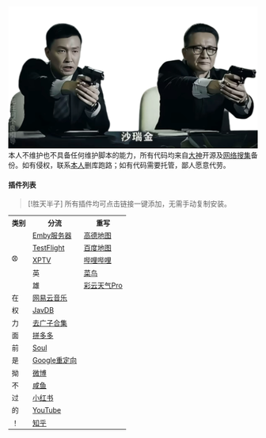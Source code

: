 [![Banner1](IMG/logo.png)](https://qi-ting-zhang.github.io/sileo/)
本人不维护也不具备任何维护脚本的能力，所有代码均来自[大神](https://t.me/lanjieguanggao/937429)开源及[网络搜集](https://m.baidu.com/?from=1029078t
)备份。如有侵权，联系[本人](https://qi-ting-zhang.github.io/sileo/)删库跑路；如有代码需要托管，鄙人愿意代劳。

#### 插件列表

> [!胜天半子]
> 所有插件均可点击链接一键添加，无需手动复制安装。
<table>
  <tr>
    <th>类别</th>
    <th>分流</th>
    <th>重写</th>
  </tr>
  <tr>
    <td rowspan="6"><strong>⚾</strong></td>
  <tr>
    <td><a href="https://quantumult.app/x/open-app/add-resource?remote-resource=%7B%0A%20%20%22filter_remote%22%20%3A%20%5B%0A%20%20%20%20%22https%3A%2F%2Fraw.githubusercontent.com%2FQi-Ting-Zhang%2Frepo%2Frefs%2Fheads%2Fmaster%2FPlugins%2Femby.plugin%2C%20tag%3DEmby%E5%88%86%E6%B5%81%2C%20update-interval%3D172800%2C%20opt-parser%3Dtrue%2C%20enabled%3Dtrue%22%0A%20%20%5D%0A%7D
    ">Emby服务器</a></td>
    <td><a href="https://quantumult.app/x/open-app/add-resource?remote-resource=%7B%0A%20%20%22rewrite_remote%22%20%3A%20%5B%0A%20%20%20%20%22https%3A%2F%2Fraw.githubusercontent.com%2FQi-Ting-Zhang%2Frepo%2Frefs%2Fheads%2Fmaster%2FPlugins%2Famap.plugin%2C%20tag%3D%E9%AB%98%E5%BE%B7%E5%9C%B0%E5%9B%BE%E5%8E%BB%E5%B9%BF%E5%AD%90%2C%20update-interval%3D172800%2C%20opt-parser%3Dtrue%2C%20enabled%3Dtrue%22%0A%20%20%5D%0A%7D
    ">高德地图</a></td>
  </tr>
  <tr>
    <td><a href="https://quantumult.app/x/open-app/add-resource?remote-resource=%7B%0A%20%20%22filter_remote%22%20%3A%20%5B%0A%20%20%20%20%22https%3A%2F%2Fraw.githubusercontent.com%2FQi-Ting-Zhang%2Frepo%2Frefs%2Fheads%2Fmaster%2FPlugins%2Ftestflight.plugin%2C%20tag%3DTestFlight%2C%20update-interval%3D172800%2C%20opt-parser%3Dtrue%2C%20enabled%3Dtrue%22%0A%20%20%5D%0A%7D
    ">TestFlight</td>
    <td><a href="https://quantumult.app/x/open-app/add-resource?remote-resource=%7B%0A%20%20%22rewrite_remote%22%20%3A%20%5B%0A%20%20%20%20%22https%3A%2F%2Fraw.githubusercontent.com%2FQi-Ting-Zhang%2Frepo%2Frefs%2Fheads%2Fmaster%2FPlugins%2Fbdmap.plugin%2C%20tag%3D%E7%99%BE%E5%BA%A6%E5%9C%B0%E5%9B%BE%E5%8E%BB%E5%B9%BF%E5%AD%90%2C%20update-interval%3D172800%2C%20opt-parser%3Dtrue%2C%20enabled%3Dtrue%22%0A%20%20%5D%0A%7D
    ">百度地图</a></td>
  </tr>
  <tr>
    <td><a href="https://quantumult.app/x/open-app/add-resource?remote-resource=%7B%0A%20%20%22filter_remote%22%20%3A%20%5B%0A%20%20%20%20%22https%3A%2F%2Fraw.githubusercontent.com%2FQi-Ting-Zhang%2Frepo%2Frefs%2Fheads%2Fmaster%2FPlugins%2Fxptv.plugin%2C%20tag%3DXPTV%2C%20update-interval%3D172800%2C%20opt-parser%3Dtrue%2C%20enabled%3Dtrue%22%0A%20%20%5D%0A%7D
    ">XPTV</td>
    <td><a href="https://quantumult.app/x/open-app/add-resource?remote-resource=%7B%0A%20%20%22rewrite_remote%22%20%3A%20%5B%0A%20%20%20%20%22https%3A%2F%2Fraw.githubusercontent.com%2FQi-Ting-Zhang%2Frepo%2Frefs%2Fheads%2Fmaster%2FPlugins%2Fbilibili.plugin%2C%20tag%3Dbilibili%2C%20update-interval%3D172800%2C%20opt-parser%3Dtrue%2C%20inserted-resource%3Dtrue%2C%20enabled%3Dtrue%22%0A%20%20%5D%0A%7D
    ">哔哩哔哩</a></td>
  </tr>
  <tr>
    <td>英</td>
    <td><a href="https://quantumult.app/x/open-app/add-resource?remote-resource=%7B%0A%20%20%22rewrite_remote%22%20%3A%20%5B%0A%20%20%20%20%22https%3A%2F%2Fraw.githubusercontent.com%2FQi-Ting-Zhang%2Frepo%2Frefs%2Fheads%2Fmaster%2FPlugins%2Fcainiao.plugin%2C%20tag%3D%E8%8F%9C%E9%B8%9F%2C%20update-interval%3D172800%2C%20opt-parser%3Dtrue%2C%20enabled%3Dtrue%22%0A%20%20%5D%0A%7D
    ">菜鸟</a></td>
  </tr>
  <tr>
    <td>雄</td>
    <td><a href="https://quantumult.app/x/open-app/add-resource?remote-resource=%7B%0A%20%20%22rewrite_remote%22%20%3A%20%5B%0A%20%20%20%20%22https%3A%2F%2Fraw.githubusercontent.com%2FQi-Ting-Zhang%2Frepo%2Frefs%2Fheads%2Fmaster%2FPlugins%2Fcaiyun.plugin%2C%20tag%3D%E5%BD%A9%E4%BA%91%E5%A4%A9%E6%B0%94Pro%2C%20update-interval%3D172800%2C%20opt-parser%3Dtrue%2C%20enabled%3Dtrue%22%0A%20%20%5D%0A%7D
    ">彩云天气Pro</a></td>
  </tr>
  <tr>
    <td>在</td>
    <td><a href="https://quantumult.app/x/open-app/add-resource?remote-resource=%7B%0A%20%20%22rewrite_remote%22%20%3A%20%5B%0A%20%20%20%20%22https%3A%2F%2Fraw.githubusercontent.com%2FQi-Ting-Zhang%2Frepo%2Frefs%2Fheads%2Fmaster%2FPlugins%2Fcloudmusic.plugin%2C%20tag%3D%E7%BD%91%E6%98%93%E4%BA%91%E9%9F%B3%E4%B9%90%2C%20update-interval%3D172800%2C%20opt-parser%3Dtrue%2C%20enabled%3Dtrue%22%0A%20%20%5D%0A%7D
    ">网易云音乐</a></td>
  </tr>
  <tr>
    <td>权</td>
    <td><a href="https://quantumult.app/x/open-app/add-resource?remote-resource=%7B%0A%20%20%22rewrite_remote%22%20%3A%20%5B%0A%20%20%20%20%22https%3A%2F%2Fraw.githubusercontent.com%2FQi-Ting-Zhang%2Frepo%2Frefs%2Fheads%2Fmaster%2FPlugins%2Fjavdb.plugin%2C%20tag%3DJavDB%E5%8E%BB%E5%B9%BF%E5%AD%90%2C%20update-interval%3D172800%2C%20opt-parser%3Dtrue%2C%20enabled%3Dtrue%22%0A%20%20%5D%0A%7D
    ">JavDB</a></td>
  </tr>
  <tr>
    <td>力</td>
    <td><a href="https://quantumult.app/x/open-app/add-resource?remote-resource=%7B%0A%20%20%22rewrite_remote%22%20%3A%20%5B%0A%20%20%20%20%22https%3A%2F%2Fraw.githubusercontent.com%2FQi-Ting-Zhang%2Frepo%2Frefs%2Fheads%2Fmaster%2FPlugins%2Fmyblockads.plugin%2C%20tag%3D%E5%8E%BB%E5%B9%BF%E5%AD%90%E5%90%88%E9%9B%86%2C%20update-interval%3D172800%2C%20opt-parser%3Dtrue%2C%20enabled%3Dtrue%22%0A%20%20%5D%0A%7D
    ">去广子合集</a></td>
  </tr>
  <tr>
    <td>面</td>
    <td><a href="https://quantumult.app/x/open-app/add-resource?remote-resource=%7B%0A%20%20%22rewrite_remote%22%20%3A%20%5B%0A%20%20%20%20%22https%3A%2F%2Fraw.githubusercontent.com%2FQi-Ting-Zhang%2Frepo%2Frefs%2Fheads%2Fmaster%2FPlugins%2Fpinduoduo.plugin%2C%20tag%3D%E6%8B%BC%E5%A4%95%E5%A4%95%E5%8E%BB%E5%B9%BF%E5%AD%90%2C%20update-interval%3D172800%2C%20opt-parser%3Dtrue%2C%20enabled%3Dtrue%22%0A%20%20%5D%0A%7D
    ">拼多多</a></td>
  </tr>
   <tr>
    <td>前</td>
    <td><a href="https://quantumult.app/x/open-app/add-resource?remote-resource=%7B%0A%20%20%22rewrite_remote%22%20%3A%20%5B%0A%20%20%20%20%22https%3A%2F%2Fraw.githubusercontent.com%2FQi-Ting-Zhang%2Frepo%2Frefs%2Fheads%2Fmaster%2FPlugins%2Fsoul.plugin%2C%20tag%3DSoul%E5%8E%BB%E5%B9%BF%E5%AD%90%2C%20update-interval%3D172800%2C%20opt-parser%3Dtrue%2C%20enabled%3Dtrue%22%0A%20%20%5D%0A%7D
    ">Soul</a></td>
  </tr>
   <tr>
    <td>是</td>
    <td><a href="https://quantumult.app/x/open-app/add-resource?remote-resource=%7B%0A%20%20%22rewrite_remote%22%20%3A%20%5B%0A%20%20%20%20%22https%3A%2F%2Fraw.githubusercontent.com%2FQi-Ting-Zhang%2Frepo%2Frefs%2Fheads%2Fmaster%2FPlugins%2Fwebpage.plugin%2C%20tag%3D%E7%99%BE%E5%BA%A6%E7%BD%91%E9%A1%B5%E5%8E%BB%E5%B9%BF%E5%91%8A%2B%E8%B0%B7%E6%AD%8C%E9%87%8D%E5%AE%9A%E5%90%91%40RuCu6%2C%20update-interval%3D172800%2C%20opt-parser%3Dtrue%2C%20enabled%3Dtrue%22%0A%20%20%5D%0A%7D
    ">Google重定向</a></td>
  </tr>
    <tr>
    <td>拗</td>
    <td><a href="https://quantumult.app/x/open-app/add-resource?remote-resource=%7B%0A%20%20%22rewrite_remote%22%20%3A%20%5B%0A%20%20%20%20%22https%3A%2F%2Fraw.githubusercontent.com%2FQi-Ting-Zhang%2Frepo%2Frefs%2Fheads%2Fmaster%2FPlugins%2Fweibo.plugin%2C%20tag%3D%E5%BE%AE%E5%8D%9A%E5%8E%BB%E5%B9%BF%E5%AD%90%2C%20update-interval%3D172800%2C%20opt-parser%3Dtrue%2C%20enabled%3Dtrue%22%0A%20%20%5D%0A%7D
    ">微博</a></td>
  </tr>
   <tr>
    <td>不</td>
    <td><a href="https://quantumult.app/x/open-app/add-resource?remote-resource=%7B%0A%20%20%22rewrite_remote%22%20%3A%20%5B%0A%20%20%20%20%22https%3A%2F%2Fraw.githubusercontent.com%2FQi-Ting-Zhang%2Frepo%2Frefs%2Fheads%2Fmaster%2FPlugins%2Fxianyu.plugin%2C%20tag%3D%E9%97%B2%E9%B1%BC%E5%8E%BB%E5%B9%BF%E5%AD%90%2C%20update-interval%3D172800%2C%20opt-parser%3Dtrue%2C%20enabled%3Dtrue%22%0A%20%20%5D%0A%7D
    ">咸鱼</a></td>
  </tr>
   <tr>
    <td>过</td>
    <td><a href="https://quantumult.app/x/open-app/add-resource?remote-resource=%7B%0A%20%20%22rewrite_remote%22%20%3A%20%5B%0A%20%20%20%20%22https%3A%2F%2Fraw.githubusercontent.com%2FQi-Ting-Zhang%2Frepo%2Frefs%2Fheads%2Fmaster%2FPlugins%2Fxiaohongshu.plugin%2C%20tag%3D%E5%B0%8F%E7%BA%A2%E4%B9%A6%E5%8E%BB%E9%9B%86%E7%BE%8E%2C%20update-interval%3D172800%2C%20opt-parser%3Dtrue%2C%20enabled%3Dtrue%22%0A%20%20%5D%0A%7D
    ">小红书</a></td>
  </tr>
   <tr>
    <td>的</td>
    <td><a href="https://quantumult.app/x/open-app/add-resource?remote-resource=%7B%0A%20%20%22rewrite_remote%22%20%3A%20%5B%0A%20%20%20%20%22https%3A%2F%2Fraw.githubusercontent.com%2FQi-Ting-Zhang%2Frepo%2Frefs%2Fheads%2Fmaster%2FPlugins%2Fyoutube.plugin%2C%20tag%3DYouTube%E5%8E%BB%E5%B9%BF%E5%AD%90%2C%20update-interval%3D172800%2C%20opt-parser%3Dtrue%2C%20enabled%3Dtrue%22%0A%20%20%5D%0A%7D
    ">YouTube</a></td>
  </tr>
  <tr>
    <td>！</td>
    <td><a href="https://quantumult.app/x/open-app/add-resource?remote-resource=%7B%0A%20%20%22rewrite_remote%22%20%3A%20%5B%0A%20%20%20%20%22https%3A%2F%2Fraw.githubusercontent.com%2FQi-Ting-Zhang%2Frepo%2Frefs%2Fheads%2Fmaster%2FPlugins%2Fzhihu.plugin%2C%20tag%3D%E7%9F%A5%E4%B9%8E%E5%8E%BB%E6%B3%BB%E8%8D%AF%2C%20update-interval%3D172800%2C%20opt-parser%3Dtrue%2C%20enabled%3Dtrue%22%0A%20%20%5D%0A%7D
    ">知乎</a></td>
  </tr>